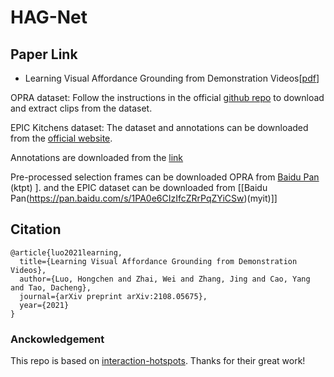# HAG-Net

## Paper Link 
* Learning Visual Affordance Grounding from Demonstration Videos[[pdf](https://arxiv.org/pdf/2108.05675.pdf)] 


OPRA dataset: Follow the instructions in the official [github repo](https://github.com/kuanfang/opra) to download and extract clips from the dataset. 

EPIC Kitchens dataset: The dataset and annotations can be downloaded from the [official website](https://epic-kitchens.github.io/2019). 

Annotations are downloaded from the [link](https://utexas.box.com/shared/static/j4ets5j30c9gacjkmpve29jd3hsdkcmu.gz)

Pre-processed selection frames can be downloaded OPRA from [Baidu Pan](https://pan.baidu.com/s/1scLEtDTd59aQgnTdL6OIbQ) (ktpt) ].
and the EPIC dataset can be downloaded from [[Baidu Pan(https://pan.baidu.com/s/1PA0e6CIzIfcZRrPqZYiCSw)(myit)]]


##  Citation 

```
@article{luo2021learning,
  title={Learning Visual Affordance Grounding from Demonstration Videos},
  author={Luo, Hongchen and Zhai, Wei and Zhang, Jing and Cao, Yang and Tao, Dacheng},
  journal={arXiv preprint arXiv:2108.05675},
  year={2021}
}
```
### Anckowledgement
This repo is based on [interaction-hotspots](https://github.com/Tushar-N/interaction-hotspots). Thanks for their great work!
